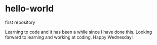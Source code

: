 # hello-world
first repository

Learning to code and it has been a while since I have done this.
Looking forward to learning and working at coding.
Happy Wednesday!

